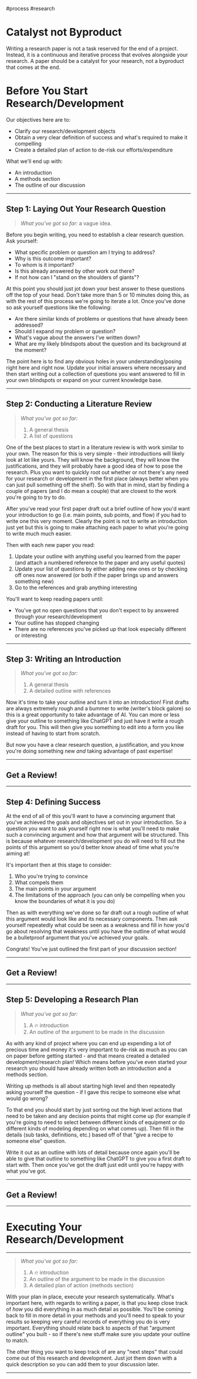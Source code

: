#process #research 

# Catalyst not Byproduct

Writing a research paper is not a task reserved for the end of a project. Instead, it is a continuous and iterative process that evolves alongside your research. A paper should be a catalyst for your research, not a byproduct that comes at the end. 

# Before You Start Research/Development

Our objectives here are to:
- Clarify our research/development objects 
- Obtain a very clear definition of success and what's required to make it compelling
- Create a detailed plan of action to de-risk our efforts/expenditure

What we'll end up with:
- An introduction
- A methods section
- The outline of our discussion

---

## Step 1: Laying Out Your Research Question

> _What you've got so far:_ a vague idea.

Before you begin writing, you need to establish a clear research question. Ask yourself:

- What specific problem or question am I trying to address?
- Why is this outcome important?
- To whom is it important? 
- Is this already answered by other work out there?
- If not how can I "stand on the shoulders of giants"? 

At this point you should just jot down your best answer to these questions off the top of your head. Don't take more than 5 or 10 minutes doing this, as with the rest of this process we're going to iterate a lot. Once you've done so ask yourself questions like the following:

- Are there similar kinds of problems or questions that have already been addressed?
- Should I expand my problem or question?
- What's vague about the answers I've written down?
- What are my likely blindspots about the question and its background at the moment? 

The point here is to find any obvious holes in your understanding/posing right here and right now. Update your initial answers where necessary and then start writing out a collection of questions you want answered to fill in your own blindspots or expand on your current knowledge base. 

---

## Step 2: Conducting a Literature Review

> _What you've got so far:_
> 1. A general thesis
> 2. A list of questions

One of the best places to start in a literature review is with work similar to your own. The reason for this is very simple - their introductions will likely look at lot like yours. They will know the background, they will know the justifications, and they will probably have a good idea of how to pose the research. Plus you want to quickly root out whether or not there's any need for your research or development in the first place (always better when you can just pull something off the shelf). So with that in mind, start by finding a couple of papers (and I do mean a couple) that are closest to the work you're going to try to do. 

After you've read your first paper draft out a brief outline of how you'd want your introduction to go (i.e. main points, sub points, and flow) if you had to write one this very moment. Clearly the point is not to write an introduction just yet but this is going to make attaching each paper to what you're going to write much much easier. 

Then with each new paper you read:

1. Update your outline with anything useful you learned from the paper (and attach a numbered reference to the paper and any useful quotes)
2. Update your list of questions by either adding new ones or by checking off ones now answered (or both if the paper brings up and answers something new)
3. Go to the references and grab anything interesting

You'll want to keep reading papers until:

- You've got no open questions that you don't expect to by answered through your research/development
- Your outline has stopped changing
- There are no references you've picked up that look especially different or interesting

---

## Step 3: Writing an Introduction

> _What you've got so far:_
> 1. A general thesis
> 2. A detailed outline with references

Now it's time to take your outline and turn it into an introduction! First drafts are always extremely rough and a bummer to write (writer's block galore) so this is a great opportunity to take advantage of AI. You can more or less give your outline to something like ChatGPT and just have it write a rough draft for you. This will then give you something to edit into a form you like instead of having to start from scratch. 

But now you have a clear research question, a justification, and you know you're doing something new _and_ taking advantage of past expertise! 

---

## Get a Review!

---

## Step 4: Defining Success

At the end of all of this you'll want to have a convincing argument that you've achieved the goals and objectives set out in your introduction. So a question you want to ask yourself right now is what you'll need to make such a convincing argument and how that argument will be structured. This is because whatever research/development you do will need to fill out the points of this argument so you'd better know ahead of time what you're aiming at! 

It's important then at this stage to consider:

1. Who you're trying to convince
2. What compels them
3. The main points in your argument
4. The limitations of the approach (you can only be compelling when you know the boundaries of what it is you do)

Then as with everything we've done so far draft out a rough outline of what this argument would look like and its necessary components. Then ask yourself repeatedly what could be seen as a weakness and fill in how you'd go about resolving that weakness until you have the outline of what would be a bulletproof argument that you've achieved your goals. 

Congrats! You've just outlined the first part of your discussion section!

---

## Get a Review!

--- 

## Step 5: Developing a Research Plan

> _What you've got so far:_
> 1. A 🔥 introduction
> 2. An outline of the argument to be made in the discussion

As with any kind of project where you can end up expending a lot of precious time and money it's very important to de-risk as much as you can on paper before getting started - and that means created a detailed development/research plan! Which means before you've even started your research you should have already written both an introduction and a methods section. 

Writing up methods is all about starting high level and then repeatedly asking yourself the question - if I gave this recipe to someone else what would go wrong? 

To that end you should start by just sorting out the high level actions that need to be taken and any decision points that might come up (for example if you're going to need to select between different kinds of equipment or do different kinds of modeling depending on what comes up). Then fill in the details (sub tasks, definitions, etc.) based off of that "give a recipe to someone else" question. 

Write it out as an outline with lots of detail because once again you'll be able to give that outline to something like ChatGPT to give you a first draft to start with. Then once you've got the draft just edit until you're happy with what you've got. 

---

## Get a Review!

---

# Executing Your Research/Development

---

> _What you've got so far:_
> 1. A 🔥 introduction
> 2. An outline of the argument to be made in the discussion
> 3. A detailed plan of action (methods section)

With your plan in place, execute your research systematically. What's important here, with regards to writing a paper, is that you keep close track of _how_ you did everything in as much detail as possible. You'll be coming back to fill in more detail in your methods and you'll need to speak to your results so keeping very careful records of everything you do is very important. Everything should relate back to aspects of that "argument outline" you built - so if there's new stuff make sure you update your outline to match. 

The other thing you want to keep track of are any "next steps" that could come out of this research and development. Just jot them down with a quick description so you can add them to your discussion later. 

---
